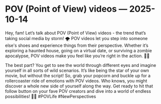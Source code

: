 # POV (Point of View) videos — 2025-10-14

Hey, fam! Let’s talk about POV (Point of View) videos - the trend that’s taking social media by storm! 🌪️ POV videos let you step into someone else's shoes and experience things from their perspective. Whether it’s exploring a haunted house, going on a virtual date, or surviving a zombie apocalypse, POV videos make you feel like you’re right in the action. 🎥💥

The best part? You get to see the world through different eyes and imagine yourself in all sorts of wild scenarios. It’s like being the star of your own movie, but without the script! So, grab your popcorn and buckle up for a rollercoaster ride of emotions with POV videos. Who knows, you might discover a whole new side of yourself along the way. Get ready to hit that follow button on your fave POV creators and dive into a world of endless possibilities! 🚀✨ #POVLife #NewPerspectives
